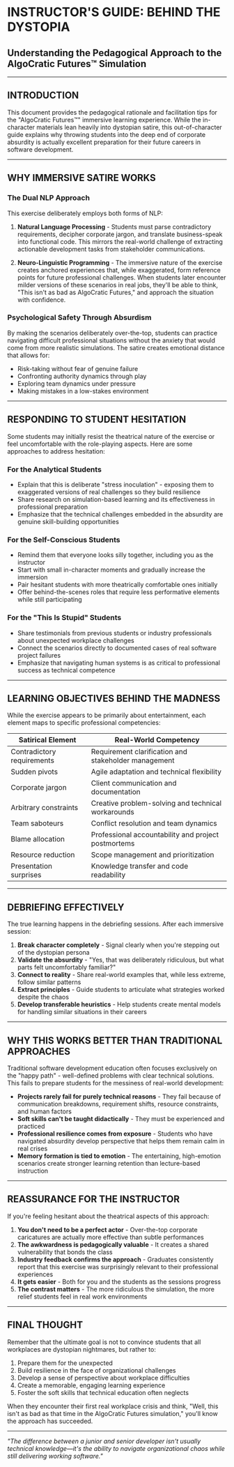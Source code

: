 # INSTRUCTOR'S GUIDE: BEHIND THE DYSTOPIA
## Understanding the Pedagogical Approach to the AlgoCratic Futures™ Simulation

---

## INTRODUCTION

This document provides the pedagogical rationale and facilitation tips for the "AlgoCratic Futures™" immersive learning experience. While the in-character materials lean heavily into dystopian satire, this out-of-character guide explains why throwing students into the deep end of corporate absurdity is actually excellent preparation for their future careers in software development.

---

## WHY IMMERSIVE SATIRE WORKS

### The Dual NLP Approach

This exercise deliberately employs both forms of NLP:

1. **Natural Language Processing** - Students must parse contradictory requirements, decipher corporate jargon, and translate business-speak into functional code. This mirrors the real-world challenge of extracting actionable development tasks from stakeholder communications.

2. **Neuro-Linguistic Programming** - The immersive nature of the exercise creates anchored experiences that, while exaggerated, form reference points for future professional challenges. When students later encounter milder versions of these scenarios in real jobs, they'll be able to think, "This isn't as bad as AlgoCratic Futures," and approach the situation with confidence.

### Psychological Safety Through Absurdism

By making the scenarios deliberately over-the-top, students can practice navigating difficult professional situations without the anxiety that would come from more realistic simulations. The satire creates emotional distance that allows for:

- Risk-taking without fear of genuine failure
- Confronting authority dynamics through play
- Exploring team dynamics under pressure
- Making mistakes in a low-stakes environment

---

## RESPONDING TO STUDENT HESITATION

Some students may initially resist the theatrical nature of the exercise or feel uncomfortable with the role-playing aspects. Here are some approaches to address hesitation:

### For the Analytical Students
- Explain that this is deliberate "stress inoculation" - exposing them to exaggerated versions of real challenges so they build resilience
- Share research on simulation-based learning and its effectiveness in professional preparation
- Emphasize that the technical challenges embedded in the absurdity are genuine skill-building opportunities

### For the Self-Conscious Students
- Remind them that everyone looks silly together, including you as the instructor
- Start with small in-character moments and gradually increase the immersion
- Pair hesitant students with more theatrically comfortable ones initially
- Offer behind-the-scenes roles that require less performative elements while still participating

### For the "This Is Stupid" Students
- Share testimonials from previous students or industry professionals about unexpected workplace challenges
- Connect the scenarios directly to documented cases of real software project failures
- Emphasize that navigating human systems is as critical to professional success as technical competence

---

## LEARNING OBJECTIVES BEHIND THE MADNESS

While the exercise appears to be primarily about entertainment, each element maps to specific professional competencies:

| Satirical Element | Real-World Competency |
|-------------------|------------------------|
| Contradictory requirements | Requirement clarification and stakeholder management |
| Sudden pivots | Agile adaptation and technical flexibility |
| Corporate jargon | Client communication and documentation |
| Arbitrary constraints | Creative problem-solving and technical workarounds |
| Team saboteurs | Conflict resolution and team dynamics |
| Blame allocation | Professional accountability and project postmortems |
| Resource reduction | Scope management and prioritization |
| Presentation surprises | Knowledge transfer and code readability |

---

## DEBRIEFING EFFECTIVELY

The true learning happens in the debriefing sessions. After each immersive session:

1. **Break character completely** - Signal clearly when you're stepping out of the dystopian persona
2. **Validate the absurdity** - "Yes, that was deliberately ridiculous, but what parts felt uncomfortably familiar?"
3. **Connect to reality** - Share real-world examples that, while less extreme, follow similar patterns
4. **Extract principles** - Guide students to articulate what strategies worked despite the chaos
5. **Develop transferable heuristics** - Help students create mental models for handling similar situations in their careers

---

## WHY THIS WORKS BETTER THAN TRADITIONAL APPROACHES

Traditional software development education often focuses exclusively on the "happy path" - well-defined problems with clear technical solutions. This fails to prepare students for the messiness of real-world development:

- **Projects rarely fail for purely technical reasons** - They fail because of communication breakdowns, requirement shifts, resource constraints, and human factors
- **Soft skills can't be taught didactically** - They must be experienced and practiced
- **Professional resilience comes from exposure** - Students who have navigated absurdity develop perspective that helps them remain calm in real crises
- **Memory formation is tied to emotion** - The entertaining, high-emotion scenarios create stronger learning retention than lecture-based instruction

---

## REASSURANCE FOR THE INSTRUCTOR

If you're feeling hesitant about the theatrical aspects of this approach:

1. **You don't need to be a perfect actor** - Over-the-top corporate caricatures are actually more effective than subtle performances
2. **The awkwardness is pedagogically valuable** - It creates a shared vulnerability that bonds the class
3. **Industry feedback confirms the approach** - Graduates consistently report that this exercise was surprisingly relevant to their professional experiences
4. **It gets easier** - Both for you and the students as the sessions progress
5. **The contrast matters** - The more ridiculous the simulation, the more relief students feel in real work environments

---

## FINAL THOUGHT

Remember that the ultimate goal is not to convince students that all workplaces are dystopian nightmares, but rather to:

1. Prepare them for the unexpected
2. Build resilience in the face of organizational challenges
3. Develop a sense of perspective about workplace difficulties
4. Create a memorable, engaging learning experience
5. Foster the soft skills that technical education often neglects

When they encounter their first real workplace crisis and think, "Well, this isn't as bad as that time in the AlgoCratic Futures simulation," you'll know the approach has succeeded.

---

*"The difference between a junior and senior developer isn't usually technical knowledge—it's the ability to navigate organizational chaos while still delivering working software."*
